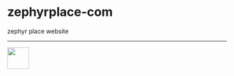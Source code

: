 # zephyrplace-com
zephyr place website

***
<img src="https://avatars0.githubusercontent.com/u/17429557?s=400&u=976dd858f521d574e3d01b4bf62f5c8ba0a928c0&v=4" width="50"></img>
